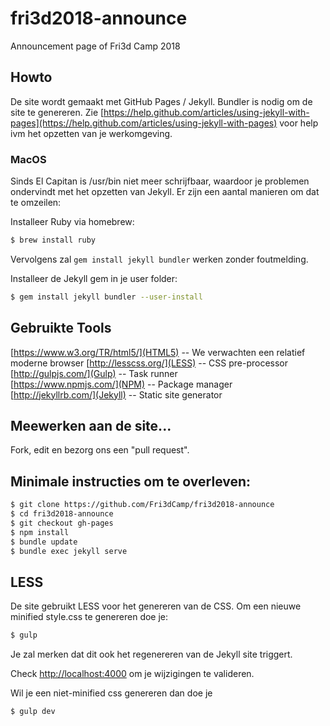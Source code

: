 # fri3d2018-announce
Announcement page of Fri3d Camp 2018

## Howto

De site wordt gemaakt met GitHub Pages / Jekyll. Bundler is nodig om de site
te genereren. Zie [https://help.github.com/articles/using-jekyll-with-pages](https://help.github.com/articles/using-jekyll-with-pages) voor
help ivm het opzetten van je werkomgeving.

### MacOS

Sinds El Capitan is /usr/bin niet meer schrijfbaar, waardoor je problemen ondervindt met het opzetten van Jekyll. Er zijn een aantal manieren om dat te omzeilen:

Installeer Ruby via homebrew:

```bash
$ brew install ruby
```
Vervolgens zal `gem install jekyll bundler` werken zonder foutmelding.

Installeer de Jekyll gem in je user folder:

```bash
$ gem install jekyll bundler --user-install
```

## Gebruikte Tools

[https://www.w3.org/TR/html5/](HTML5) -- We verwachten een relatief moderne browser
[http://lesscss.org/](LESS) -- CSS pre-processor
[http://gulpjs.com/](Gulp) -- Task runner   
[https://www.npmjs.com/](NPM) -- Package manager  
[http://jekyllrb.com/](Jekyll) -- Static site generator  

## Meewerken aan de site...

Fork, edit en bezorg ons een "pull request".

## Minimale instructies om te overleven:

```bash
$ git clone https://github.com/Fri3dCamp/fri3d2018-announce
$ cd fri3d2018-announce
$ git checkout gh-pages
$ npm install
$ bundle update
$ bundle exec jekyll serve
```

## LESS

De site gebruikt LESS voor het genereren van de CSS. Om een nieuwe minified style.css te genereren doe je:

```bash
$ gulp
```

Je zal merken dat dit ook het regenereren van de Jekyll site triggert.

Check [http://localhost:4000](http://localhost:4000) om je wijzigingen te valideren.

Wil je een niet-minified css genereren dan doe je

```bash
$ gulp dev
```
